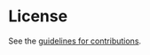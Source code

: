 # License

See the
[guidelines for contributions](https://github.com/dickhardt/ietf-oauth-distributed/blob/master/CONTRIBUTING.md).
